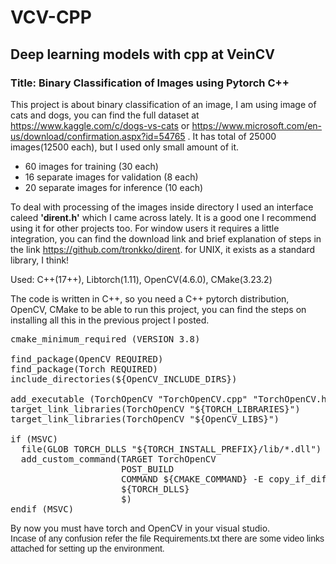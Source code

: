 # VCV-CPP
<h2>Deep learning models with cpp at VeinCV</h2>
<h3>Title: Binary Classification of Images using Pytorch C++ </h3>

This project is about binary classification of an image, I am using image of cats and dogs, you can find the full dataset
at https://www.kaggle.com/c/dogs-vs-cats or https://www.microsoft.com/en-us/download/confirmation.aspx?id=54765 .
It has total of 25000 images(12500 each), but I used only small amount of it.
*	60 images for training (30 each)
*	16 separate images for validation (8 each)
*	20 separate images for inference (10 each)

To deal with processing of the images inside directory I used an interface caleed <b>'dirent.h'</b> which I came across lately. It is a good
one I recommend using it for other projects too. For window users it requires a little integration, you can find the 
download link and brief explanation of steps in the link https://github.com/tronkko/dirent.
 for UNIX, it exists as a standard library, I think!

Used: C++(17++), Libtorch(1.11), OpenCV(4.6.0), CMake(3.23.2)

The code is written in C++, so you need a C++ pytorch distribution, OpenCV, CMake to be able to run this project, you can find the steps on installing all this in the 
previous project I posted. 

<pre>
cmake_minimum_required (VERSION 3.8)

find_package(OpenCV REQUIRED)
find_package(Torch REQUIRED)
include_directories(${OpenCV_INCLUDE_DIRS})

add_executable (TorchOpenCV "TorchOpenCV.cpp" "TorchOpenCV.h")
target_link_libraries(TorchOpenCV "${TORCH_LIBRARIES}")
target_link_libraries(TorchOpenCV "${OpenCV_LIBS}")

if (MSVC)
  file(GLOB TORCH_DLLS "${TORCH_INSTALL_PREFIX}/lib/*.dll")
  add_custom_command(TARGET TorchOpenCV
                     POST_BUILD
                     COMMAND ${CMAKE_COMMAND} -E copy_if_different
                     ${TORCH_DLLS}
                     $<TARGET_FILE_DIR:TorchOpenCV>)
endif (MSVC)
</pre>
By now you must have torch and OpenCV in your visual studio.\
<font face="Arial">Incase of any confusion refer the file Requirements.txt there are some video links attached for setting up the environment.</font>
